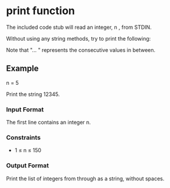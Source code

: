 <!DOCTYPE html>
<html>
<head>
    <meta charset="UTF-8">
</head>
<body>
    <h1>print function</h1>
    <p>The included code stub will read an integer, n , from STDIN.

Without using any string methods, try to print the following:


Note that "... " represents the consecutive values in between.</p>
    
<h2>Example</h2>
    <p>n = 5</p>
    <p>Print the string 12345.</p>

 <h3>Input Format</h3>
    <p>The first line contains an integer n.</p>

<h3>Constraints</h3>
    <ul>
        <li>1 &le; n &le; 150 </li>
    </ul>

 <h3>Output Format</h3>
    <p>Print the list of integers from through as a string, without spaces.</p>
</body>
</html>